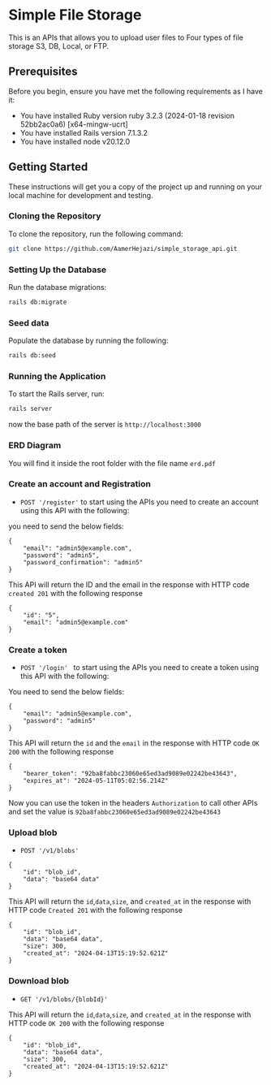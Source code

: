 # Simple File Storage

This is an APIs that allows you to upload user files to Four types of file storage S3, DB, Local, or FTP.

## Prerequisites

Before you begin, ensure you have met the following requirements as I have it:
* You have installed Ruby version ruby 3.2.3 (2024-01-18 revision 52bb2ac0a6) [x64-mingw-ucrt]
* You have installed Rails version 7.1.3.2
* You have installed node v20.12.0

## Getting Started

These instructions will get you a copy of the project up and running on your local machine for development and testing.

### Cloning the Repository

To clone the repository, run the following command:

```bash
git clone https://github.com/AamerHejazi/simple_storage_api.git
```

### Setting Up the Database

Run the database migrations:

```bash
rails db:migrate
```
### Seed data
Populate the database by running the following:
```bash
rails db:seed
```

### Running the Application
To start the Rails server, run:
```bash
rails server
```
now the base path of the server is ```http://localhost:3000```

### ERD Diagram
You will find it inside the root folder with the file name ```erd.pdf```


### Create an account and Registration

- ```POST '/register'```
to start using the APIs you need to create an account using this API with the following:

you need to send the below fields:
```
{
    "email": "admin5@example.com",
    "password": "admin5",
    "password_confirmation": "admin5"
}
```
This API will return the ID and the email in the response with HTTP code ``` created 201 ``` with the following response

```
{
    "id": "5",
    "email": "admin5@example.com"
}
```

### Create a token 

- ```POST '/login' ```
to start using the APIs you need to create a token using this API with the following:

You need to send the below fields:
```
{
    "email": "admin5@example.com",
    "password": "admin5"
}
```
This API will return the ```id``` and the ```email``` in the response with HTTP code ``` OK 200 ```
with the following response

```
{
    "bearer_token": "92ba8fabbc23060e65ed3ad9089e02242be43643",
    "expires_at": "2024-05-11T05:02:56.214Z"
}
```
Now you can use the token in the headers ```Authorization``` to call other APIs and set the value is ```92ba8fabbc23060e65ed3ad9089e02242be43643```

### Upload blob
- ```POST '/v1/blobs'```

```
{
    "id": "blob_id",
    "data": "base64 data"
}
```
This API will return the ```id```,```data```,```size```, and ```created_at``` in the response with HTTP code ```Created 201``` with the following response

```
{
    "id": "blob_id",
    "data": "base64 data",
    "size": 300,
    "created_at": "2024-04-13T15:19:52.621Z"
}
```


### Download blob
- ```GET '/v1/blobs/{blobId}'```

This API will return the ```id```,```data```,```size```, and ```created_at``` in the response with HTTP code ```OK 200``` with the following response

```
{
    "id": "blob_id",
    "data": "base64 data",
    "size": 300,
    "created_at": "2024-04-13T15:19:52.621Z"
}
```